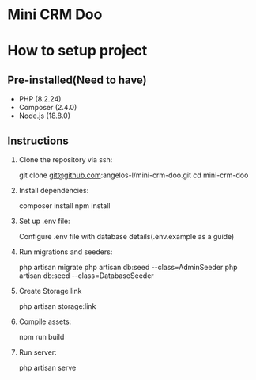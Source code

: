 # Mini CRM Doo

# How to setup project

## Pre-installed(Need to have)

-   PHP (8.2.24)
-   Composer (2.4.0)
-   Node.js (18.8.0)

## Instructions

1. Clone the repository via ssh:

    git clone git@github.com:angelos-l/mini-crm-doo.git
    cd mini-crm-doo

2. Install dependencies:

    composer install
    npm install

3. Set up .env file:

    Configure .env file with database details(.env.example as a guide)

4. Run migrations and seeders:

    php artisan migrate
    php artisan db:seed --class=AdminSeeder
    php artisan db:seed --class=DatabaseSeeder

5. Create Storage link

    php artisan storage:link

6. Compile assets:

    npm run build

7. Run server:

    php artisan serve
